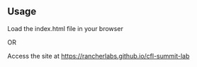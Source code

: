 ## Usage

Load the index.html file in your browser

OR

Access the site at https://rancherlabs.github.io/cfl-summit-lab